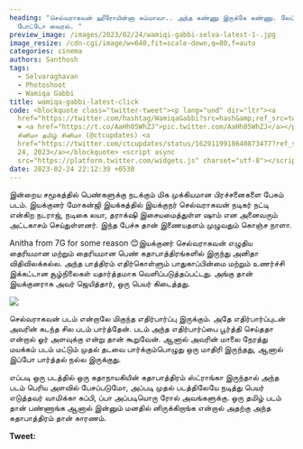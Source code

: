 ```yaml
---
heading: "செல்வராகவன் ஹீரோயின்னா சும்மாவா.. அந்த கண்ணு இருக்கே கண்ணு. லேட்டஸ்ட்
  போட்டோ வைரல். "
preview_image: /images/2023/02/24/wamiqi-gabbi-selva-latest-1-.jpg
image_resize: /cdn-cgi/image/w=640,fit=scale-down,q=80,f=auto
categories: cinema
authors: Santhosh
tags:
  - Selvaraghavan
  - Photoshoot
  - Wamiqa Gabbi
title: wamiqa-gabbi-latest-click
code: <blockquote class="twitter-tweet"><p lang="und" dir="ltr"><a
  href="https://twitter.com/hashtag/WamiqaGabbi?src=hash&amp;ref_src=twsrc%5Etfw">#WamiqaGabbi</a>
  ❤️ <a href="https://t.co/AaHh05WhZJ">pic.twitter.com/AaHh05WhZJ</a></p>&mdash;
  சினிமா தமிழ் சினிமா (@ctcupdates) <a
  href="https://twitter.com/ctcupdates/status/1629119918640873477?ref_src=twsrc%5Etfw">February
  24, 2023</a></blockquote> <script async
  src="https://platform.twitter.com/widgets.js" charset="utf-8"></script>
date: 2023-02-24 22:12:39 +0530
---
```

இன்றைய சமூகத்தில் பெண்களுக்கு நடக்கும் மிக முக்கியமான பிரச்சனைகளை பேசும் படம். இயக்குனர் மோகன்ஜி இயக்கத்தில் இயக்குநர் செல்வராகவன் நடிகர் நட்டி என்கிற நடராஜ், நடிகை லயா, தராக்‌ஷி  இசையமைத்துள்ள ஷாம் என அனைவரும் அட்டகாசம் செய்துள்ளனர். இந்த பேச்சு தான் இணையதளம் முழுவதும் கொஞ்ச நாளா.

Anitha from 7G for some reason 😊இயக்குனர் செல்வராகவன் எழுதிய தைரியமான மற்றும் தைரியமான பெண் கதாபாத்திரங்களில் இருந்து அனிதா விதிவிலக்கல்ல. அந்த பாத்திரம் எதிர்கொள்ளும் பாதுகாப்பின்மை மற்றும் உணர்ச்சி இக்கட்டான சூழ்நிலைகள் யதார்த்தமாக வெளிப்படுத்தப்பட்டது. அங்கு தான் இயக்குனராக அவர் ஜெயித்தார், ஒரு பெயர் கிடைத்தது.

![](/images/2023/02/24/wamiqi-gabbi-selva-latest-2-.jpg)

செல்வராகவன் படம் என்றாலே மிகுந்த எதிர்பார்ப்பு இருக்கும். அதே எதிர்பார்ப்புடன் அவரின் கடந்த சில படம் பார்த்தேன். படம் அந்த எதிர்பார்ப்பை பூர்த்தி செய்ததா என்றால் ஓர் அளவுக்கு என்று தான் கூறுவேன். ஆனால் அவரின் மாலை நேரத்து மயக்கம் படம் மட்டும் முதல் தடவை பார்க்கும்பொழுது ஒரு மாதிரி இருந்தது, ஆனால் இப்போ பார்த்தல் நல்ல இருக்குது.

எப்படி ஒரு படத்தில் ஒரு கதாநாயகியின் கதாபாத்திரம் ஸ்ட்ராங்கா இருந்தால்  அந்த படம் பெரிய அளவில் பேசப்படுமோ, அப்படி முதல் படத்திலேயே நடித்து பெயர் எடுத்தவர் வாமிக்கா கப்பி, ப்பா அப்படியொரு ரோல் அவங்களுக்கு. ஒரு தமிழ் படம் தான் பண்ணாங்க ஆனால் இன்னும் மனதில் னிருக்கிறாங்க என்றால் அதற்கு அந்த கதாபாத்திரம் தான் காரணம். 

**T﻿weet:**